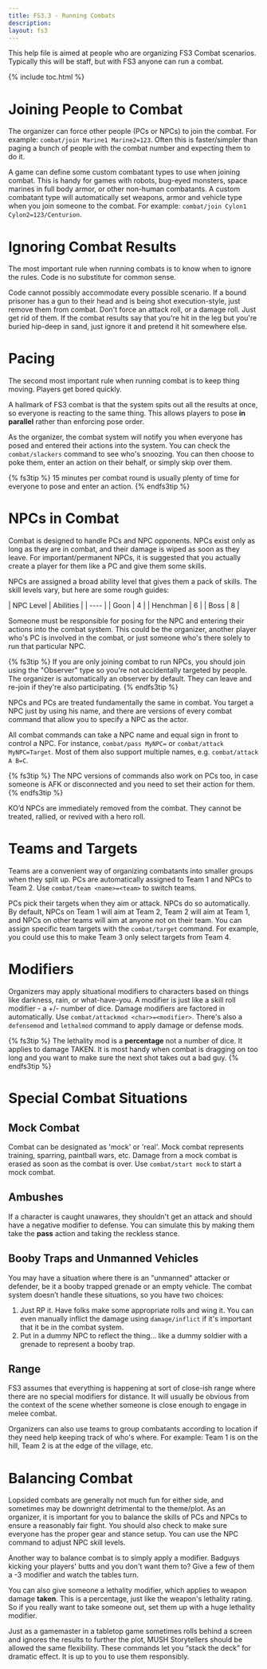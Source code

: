 ```yaml
---
title: FS3.3 - Running Combats
description: 
layout: fs3
---
```


This help file is aimed at people who are organizing FS3 Combat scenarios.  Typically this will be staff, but with FS3 anyone can run a combat.

{% include toc.html %}

# Joining People to Combat

The organizer can force other people (PCs or NPCs) to join the combat.  For example: `combat/join Marine1 Marine2=123`.  Often this is faster/simpler than paging a bunch of people with the combat number and expecting them to do it.

A game can define some custom combatant types to use when joining combat.  This is handy for games with robots, bug-eyed monsters, space marines in full body armor, or other non-human combatants.  A custom combatant type will automatically set weapons, armor and vehicle type when you join someone to the combat.  For example: `combat/join Cylon1 Cylon2=123/Centurion`.

# Ignoring Combat Results

The most important rule when running combats is to know when to ignore the rules.  Code is no substitute for common sense.

Code cannot possibly accommodate every possible scenario.  If a bound prisoner has a gun to their head and is being shot execution-style, just remove them from combat.  Don't force an attack roll, or a damage roll.  Just get rid of them.  If the combat results say that you're hit in the leg but you're buried hip-deep in sand, just ignore it and pretend it hit somewhere else.

# Pacing

The second most important rule when running combat is to keep thing moving.  Players get bored quickly.

A hallmark of FS3 combat is that the system spits out all the results at once, so everyone is reacting to the same thing.  This allows players to pose **in parallel** rather than enforcing pose order.

As the organizer, the combat system will notify you when everyone has posed and entered their actions into the system. You can check the `combat/slackers` command to see who's snoozing. You can then choose to poke them, enter an action on their behalf, or simply skip over them. 

{% fs3tip %}
15 minutes per combat round is usually plenty of time for everyone to pose and enter an action.
{% endfs3tip %}

# NPCs in Combat

Combat is designed to handle PCs and NPC opponents.  NPCs exist only as long as they are in combat, and their damage is wiped as soon as they leave.  For important/permanent NPCs, it is suggested that you actually create a player for them like a PC and give them some skills.

NPCs are assigned a broad ability level that gives them a pack of skills.  The skill levels vary, but here are some rough guides:

| NPC Level | Abilities  |
| ---- |
| Goon | 4 |
| Henchman | 6 |
| Boss | 8 |


Someone must be responsible for posing for the NPC and entering their actions into the combat system.  This could be the organizer, another player who's PC is involved in the combat, or just someone who's there solely to run that particular NPC. 
 
{% fs3tip %}
If you are only joining combat to run NPCs, you should join using the "Observer" type so you're not accidentally targeted by people.  The organizer is automatically an observer by default.  They can leave and re-join if they're also participating.
{% endfs3tip %}
 
NPCs and PCs are treated fundamentally the same in combat. You target a NPC just by using his name, and there are versions of every combat command that allow you to specify a NPC as the actor. 

All combat commands can take a NPC name and equal sign in front to control a NPC.  For instance, `combat/pass MyNPC=` or `combat/attack MyNPC=Target`.  Most of them also support multiple names, e.g. `combat/attack A B=C`.
 
{% fs3tip %}
The NPC versions of commands also work on PCs too, in case someone is AFK or disconnected and you need to set their action for them.
{% endfs3tip %}

KO’d NPCs are immediately removed from the combat. They cannot be treated, rallied, or revived with a hero roll. 

# Teams and Targets

Teams are a convenient way of organizing combatants into smaller groups when they split up. PCs are automatically assigned to Team 1 and NPCs to Team 2.  Use `combat/team <name>=<team>` to switch teams.

PCs pick their targets when they aim or attack. NPCs do so automatically. By default, NPCs on Team 1 will aim at Team 2, Team 2 will aim at Team 1, and NPCs on other teams will aim at anyone not on their team.  You can assign specific team targets with the `combat/target` command. For example, you could use this to make Team 3 only select targets from Team 4.

# Modifiers

Organizers may apply situational modifiers to characters based on things like darkness, rain, or what-have-you. A modifier is just like a skill roll modifier - a +/- number of dice.  Damage modifiers are factored in automatically.  Use `combat/attackmod <char>=<modifier>`.  There's also a `defensemod` and `lethalmod` command to apply damage or defense mods.  

{% fs3tip %}
The lethality mod is a **percentage** not a number of dice.  It applies to damage TAKEN.  It is most handy when combat is dragging on too long and you want to make sure the next shot takes out a bad guy.
{% endfs3tip %}

# Special Combat Situations

## Mock Combat

Combat can be designated as 'mock' or 'real'. Mock combat represents training, sparring, paintball wars, etc.  Damage from a mock combat is erased as soon as the combat is over.  Use `combat/start mock` to start a mock combat.

## Ambushes

If a character is caught unawares, they shouldn't get an attack and should have a negative modifier to defense.  You can simulate this by making them take the **pass** action and taking the reckless stance.

## Booby Traps and Unmanned Vehicles

You may have a situation where there is an "unmanned" attacker or defender, be it a booby trapped grenade or an empty vehicle. The combat system doesn’t handle these situations, so you have two choices: 
 
1. Just RP it. Have folks make some appropriate rolls and wing it. You can even manually inflict the damage using `damage/inflict` if it's important that it be in the combat system. 
2. Put in a dummy NPC to reflect the thing... like a dummy soldier with a grenade to represent a booby trap.

## Range

FS3 assumes that everything is happening at sort of close-ish range where there are no special modifiers for distance.  It will usually be obvious from the context of the scene whether someone is close enough to engage in melee combat.

Organizers can also use teams to group combatants according to location if they need help keeping track of who's where. For example: Team 1 is on the hill, Team 2 is at the edge of the village, etc.

# Balancing Combat

Lopsided combats are generally not much fun for either side, and sometimes may be downright detrimental to the theme/plot. As an organizer, it is important for you to balance the skills of PCs and NPCs to ensure a reasonably fair fight. You should also check to make sure everyone has the proper gear and stance setup. You can use the NPC command to adjust NPC skill levels. 
 
Another way to balance combat is to simply apply a modifier. Badguys kicking your players' butts and you don't want them to? Give a few of them a -3 modifier and watch the tables turn. 
 
You can also give someone a lethality modifier, which applies to weapon damage **taken**. This is a percentage, just like the weapon's lethality rating. So if you really want to take someone out, set them up with a huge lethality modifier.
 
Just as a gamemaster in a tabletop game sometimes rolls behind a screen and ignores the results to further the plot, MUSH Storytellers should be allowed the same flexibility. These commands let you “stack the deck” for dramatic effect.  It is up to you to use them responsibly.
